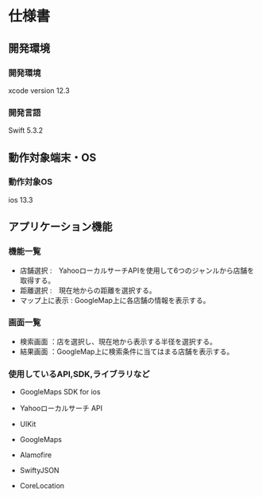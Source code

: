 # 仕様書
## 開発環境
### 開発環境
xcode version 12.3

### 開発言語
Swift 5.3.2

## 動作対象端末・OS
### 動作対象OS
ios 13.3

## アプリケーション機能

### 機能一覧

- 店舗選択 :　YahooローカルサーチAPIを使用して6つのジャンルから店舗を取得する。
- 距離選択 :　現在地からの距離を選択する。
- マップ上に表示 : GoogleMap上に各店舗の情報を表示する。


### 画面一覧
- 検索画面 ：店を選択し、現在地から表示する半径を選択する。
- 結果画面 ：GoogleMap上に検索条件に当てはまる店舗を表示する。

### 使用しているAPI,SDK,ライブラリなど
- GoogleMaps SDK for ios
- Yahooローカルサーチ API

- UIKit
- GoogleMaps
- Alamofire
- SwiftyJSON
- CoreLocation



